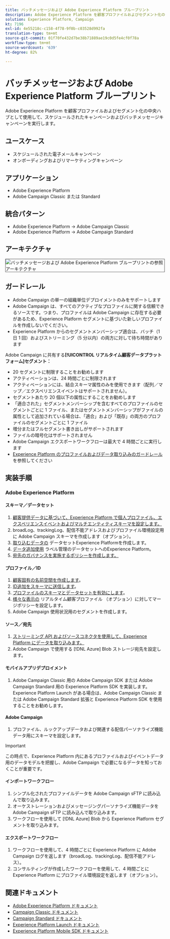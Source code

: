 ```yaml
---
title: バッチメッセージおよび Adobe Experience Platform ブループリント
description: Adobe Experience Platform を顧客プロファイルおよびセグメント化の中央ハブとして使用して、スケジュールされたキャンペーンおよびバッチメッセージキャンペーンを実行します。
solution: Experience Platform, Campaign
kt: 7196
exl-id: 4e55218c-c158-4f78-9f0b-c03528d992fa
translation-type: tm+mt
source-git-commit: 01f70fe432d7be38b71889ae19c0d5fe4cf0f78a
workflow-type: tm+mt
source-wordcount: '639'
ht-degree: 82%

---
```


# バッチメッセージおよび Adobe Experience Platform ブループリント

Adobe Experience Platform を顧客プロファイルおよびセグメント化の中央ハブとして使用して、スケジュールされたキャンペーンおよびバッチメッセージキャンペーンを実行します。

## ユースケース

* スケジュールされた電子メールキャンペーン
* オンボーディングおよびリマーケティングキャンペーン

## アプリケーション

* Adobe Experience Platform
* Adobe Campaign Classic または Standard

## 統合パターン

* Adobe Experience Platform → Adobe Campaign Classic
* Adobe Experience Platform → Adobe Campaign Standard

## アーキテクチャ

<img src="assets/aepbatch.svg" alt="バッチメッセージおよび Adobe Experience Platform ブループリントの参照アーキテクチャ" style="border:1px solid #4a4a4a" />

## ガードレール

* Adobe Campaign の単一の組織単位デプロイメントのみをサポートします
* Adobe Campaign は、すべてのアクティブなプロファイルに関する信頼できるソースです。つまり、プロファイルは Adobe Campaign に存在する必要があるため、Experience Platform セグメントに基づいた新しいプロファイルを作成しないでください。
* Experience Platform からのセグメントメンバーシップ適合は、バッチ（1 日 1 回）およびストリーミング（5 分以内）の両方に対して待ち時間があります

Adobe Campaign に共有する&#x200B;**[!UICONTROL リアルタイム顧客データプラットフォーム]セグメント：**

* 20 セグメントに制限することをお勧めします
* アクティベーションは、24 時間ごとに制限されます
* アクティベーションには、結合スキーマ属性のみを使用できます（配列／マップ／エクスペリエンスイベントはサポートされません）。
* セグメントあたり 20 個以下の属性にすることをお勧めします
* 「適合された」セグメントメンバーシップを含むすべてのプロファイルのセグメントごとに 1 ファイル、またはセグメントメンバーシップがファイルの属性として追加されている場合は、「適合」および「既存」の両方のプロファイルのセグメントごとに 1 ファイル
* 増分またはフルセグメント書き出しがサポートされます
* ファイルの暗号化はサポートされません
* Adobe Campaign エクスポートワークフローは最大で 4 時間ごとに実行します
* [Experience Platform のプロファイルおよびデータ取り込みのガードレール](https://experienceleague.adobe.com/docs/experience-platform/profile/guardrails.html?lang=ja)を参照してください

## 実装手順

### Adobe Experience Platform

#### スキーマ／データセット

1. [顧客提供データに基づいて、Experience Platform で個人プロファイル、エクスペリエンスイベントおよびマルチエンティティスキーマを設定します。](https://experienceleague.adobe.com/docs/platform-learn/tutorials/schemas/create-a-schema.html)
1. broadLog、trackingLog、配信不能アドレスおよびプロファイル環境設定用に Adobe Campaign スキーマを作成します（オプション）。
1. [取り込むデータの](https://experienceleague.adobe.com/docs/platform-learn/tutorials/data-ingestion/create-datasets-and-ingest-data.html) データセットExperience Platformを作成します。
1. [データ追加使用](https://experienceleague.adobe.com/docs/platform-learn/tutorials/data-governance/classify-data-using-governance-labels.html) ラベル管理のデータセットへのExperience Platform。
1. [宛先のガバナンスを実施するポリシーを作成します。](https://experienceleague.adobe.com/docs/platform-learn/tutorials/data-governance/create-data-usage-policies.html)

#### プロファイル／ID

1. [顧客固有の名前空間を作成します](https://experienceleague.adobe.com/docs/platform-learn/tutorials/identities/label-ingest-and-verify-identity-data.html)。
1. [ID追加をスキーマに送信します](https://experienceleague.adobe.com/docs/platform-learn/tutorials/identities/label-ingest-and-verify-identity-data.html)。
1. [プロファイルのスキーマとデータセットを有効にします](https://experienceleague.adobe.com/docs/platform-learn/tutorials/profiles/bring-data-into-the-real-time-customer-profile.html)。
1. [様々な表示の](https://experienceleague.adobe.com/docs/platform-learn/tutorials/profiles/create-merge-policies.html) リアルタイム顧客プロファイル  （オプション）に対してマージポリシーを設定します。
1. Adobe Campaign 使用状況用のセグメントを作成します。

#### ソース／宛先

1. [ストリーミング API およびソースコネクタを使用して、Experience Platform にデータを取り込みます。](https://experienceleague.adobe.com/?recommended=ExperiencePlatform-D-1-2020.1.dataingestion)
1. Adobe Campaign で使用する [!DNL Azure] Blob ストレージ宛先を設定します。

#### モバイルアプリデプロイメント

1. Adobe Campaign Classic 用の Adobe Campaign SDK または Adobe Campaign Standard 用の Experience Platform SDK を実装します。Experience Platform Launch がある場合は、Adobe Campaign Classic または Adobe Campaign Standard 拡張と Experience Platform SDK を使用することをお勧めします。

#### Adobe Campaign

1. プロファイル、ルックアップデータおよび関連する配信パーソナライズ機能データ用にスキーマを設定します。

>[!IMPORTANT]
>
>この時点で、Experience Platform 内にあるプロファイルおよびイベントデータ用のデータモデルを把握し、Adobe Campaign で必要になるデータを知っておくことが重要です。

#### インポートワークフロー

1. シンプル化されたプロファイルデータを Adobe Campaign sFTP に読み込んで取り込みます。
1. オーケストレーションおよびメッセージングパーソナライズ機能データを Adobe Campaign sFTP に読み込んで取り込みます。
1. ワークフローを使用して [!DNL Azure] Blob から Experience Platform セグメントを取り込みます。

#### エクスポートワークフロー

1. ワークフローを使用して、4 時間ごとに Experience Platform に Adobe Campaign ログを返します（broadLog、trackingLog、配信不能アドレス）。
1. コンサルティングが作成したワークフローを使用して、4 時間ごとに Experience Platform にプロファイル環境設定を返します（オプション）。


## 関連ドキュメント

* [Adobe Experience Platform ドキュメント](https://experienceleague.adobe.com/docs/experience-platform.html?lang=ja)
* [Campaign Classic ドキュメント](https://experienceleague.adobe.com/docs/campaign-classic.html?lang=ja)
* [Campaign Standard ドキュメント](https://experienceleague.adobe.com/docs/campaign-standard.html?lang=ja)
* [Experience Platform Launch ドキュメント](https://experienceleague.adobe.com/docs/launch.html?lang=ja)
* [Experience Platform Mobile SDK ドキュメント](https://experienceleague.adobe.com/docs/mobile.html?lang=ja)
